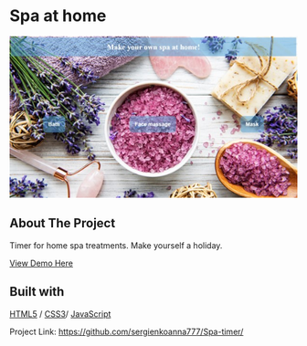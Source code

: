 # Spa at home


<img src="./SpaAtHome.jpg" alt="Image" width="auto">

<!-- ABOUT THE PROJECT -->
## About The Project

Timer for home spa treatments. Make yourself a holiday.
  <p>
    <a href="https://spa-at-home.glitch.me">View Demo Here</a>
  </p>



## Built with 

[HTML5](https://www.w3schools.com/html/) / [CSS3](https://www.w3schools.com/css/)/ [JavaScript](https://www.w3schools.com/js/)


Project Link:  https://github.com/sergienkoanna777/Spa-timer/
